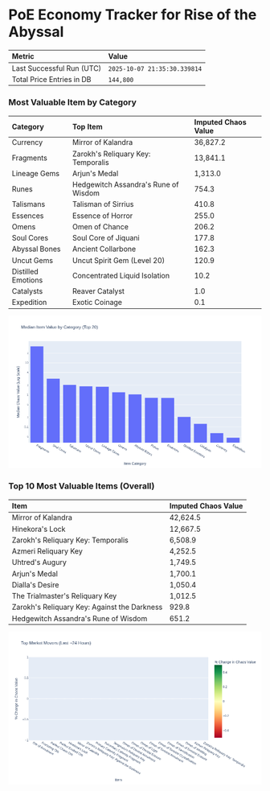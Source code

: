 # PoE Economy Tracker for Rise of the Abyssal

<!-- START_MAINTENANCE -->
| Metric | Value |
|:---|:---|
| Last Successful Run (UTC) | `2025-10-07 21:35:30.339814` |
| Total Price Entries in DB | `144,800` |

<!-- END_MAINTENANCE -->

<!-- START_DATAFRAME_DEBUG -->
<!-- END_DATAFRAME_DEBUG -->

<!-- START_CATEGORY_ANALYSIS -->
### Most Valuable Item by Category
| Category | Top Item | Imputed Chaos Value |
| :--- | :--- | :--- |
| Currency | Mirror of Kalandra | 36,827.2 |
| Fragments | Zarokh's Reliquary Key: Temporalis | 13,841.1 |
| Lineage Gems | Arjun's Medal | 1,313.0 |
| Runes | Hedgewitch Assandra's Rune of Wisdom | 754.3 |
| Talismans | Talisman of Sirrius | 410.8 |
| Essences | Essence of Horror | 255.0 |
| Omens | Omen of Chance | 206.2 |
| Soul Cores | Soul Core of Jiquani | 177.8 |
| Abyssal Bones | Ancient Collarbone | 162.3 |
| Uncut Gems | Uncut Spirit Gem (Level 20) | 120.9 |
| Distilled Emotions | Concentrated Liquid Isolation | 10.2 |
| Catalysts | Reaver Catalyst | 1.0 |
| Expedition | Exotic Coinage | 0.1 |


![Category Analysis Chart](charts/category_analysis.png)
<!-- END_ANALYSIS -->

<!-- START_ANALYSIS -->
### Top 10 Most Valuable Items (Overall)
| Item | Imputed Chaos Value |
| :--- | :--- |
| Mirror of Kalandra | 42,624.5 |
| Hinekora's Lock | 12,667.5 |
| Zarokh's Reliquary Key: Temporalis | 6,508.9 |
| Azmeri Reliquary Key | 4,252.5 |
| Uhtred's Augury | 1,749.5 |
| Arjun's Medal | 1,700.1 |
| Dialla's Desire | 1,050.4 |
| The Trialmaster's Reliquary Key | 1,012.5 |
| Zarokh's Reliquary Key: Against the Darkness | 929.8 |
| Hedgewitch Assandra's Rune of Wisdom | 651.2 |


![Market Movers Chart](charts/market_movers.png)
<!-- END_ANALYSIS -->
